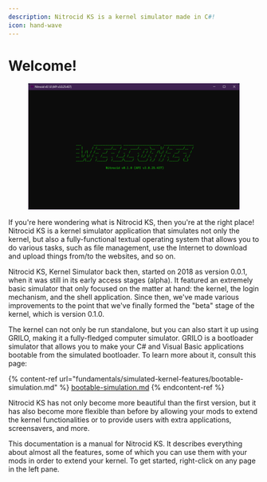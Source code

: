 ```yaml
---
description: Nitrocid KS is a kernel simulator made in C#!
icon: hand-wave
---
```


# Welcome!

<figure><img src=".gitbook/assets/001-welcome.png" alt=""><figcaption></figcaption></figure>

If you're here wondering what is Nitrocid KS, then you're at the right place! Nitrocid KS is a kernel simulator application that simulates not only the kernel, but also a fully-functional textual operating system that allows you to do various tasks, such as file management, use the Internet to download and upload things from/to the websites, and so on.

Nitrocid KS, Kernel Simulator back then, started on 2018 as version 0.0.1, when it was still in its early access stages (alpha). It featured an extremely basic simulator that only focused on the matter at hand: the kernel, the login mechanism, and the shell application. Since then, we've made various improvements to the point that we've finally formed the "beta" stage of the kernel, which is version 0.1.0.

The kernel can not only be run standalone, but you can also start it up using GRILO, making it a fully-fledged computer simulator. GRILO is a bootloader simulator that allows you to make your C# and Visual Basic applications bootable from the simulated bootloader. To learn more about it, consult this page:

{% content-ref url="fundamentals/simulated-kernel-features/bootable-simulation.md" %}
[bootable-simulation.md](fundamentals/simulated-kernel-features/bootable-simulation.md)
{% endcontent-ref %}

Nitrocid KS has not only become more beautiful than the first version, but it has also become more flexible than before by allowing your mods to extend the kernel functionalities or to provide users with extra applications, screensavers, and more.

This documentation is a manual for Nitrocid KS. It describes everything about almost all the features, some of which you can use them with your mods in order to extend your kernel. To get started, right-click on any page in the left pane.
